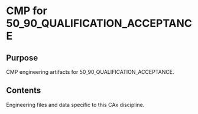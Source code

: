 # CMP for 50_90_QUALIFICATION_ACCEPTANCE

## Purpose
CMP engineering artifacts for 50_90_QUALIFICATION_ACCEPTANCE.

## Contents
Engineering files and data specific to this CAx discipline.
